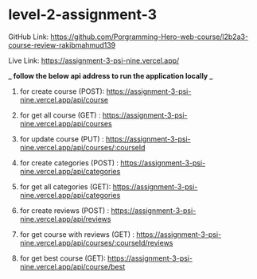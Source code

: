 # level-2-assignment-3

GitHub Link: https://github.com/Porgramming-Hero-web-course/l2b2a3-course-review-rakibmahmud139

Live Link: https://assignment-3-psi-nine.vercel.app/

**_ follow the below api address to run the application locally _**

1. for create course (POST): https://assignment-3-psi-nine.vercel.app/api/course
2. for get all course (GET) : https://assignment-3-psi-nine.vercel.app/api/courses
3. for update course (PUT) : https://assignment-3-psi-nine.vercel.app/api/courses/:courseId

4. for create categories (POST) : https://assignment-3-psi-nine.vercel.app/api/categories
5. for get all categories (GET): https://assignment-3-psi-nine.vercel.app/api/categories

6. for create reviews (POST) : https://assignment-3-psi-nine.vercel.app/api/reviews

7. for get course with reviews (GET) : https://assignment-3-psi-nine.vercel.app/api/courses/:courseId/reviews

8. for get best course (GET): https://assignment-3-psi-nine.vercel.app/api/course/best
